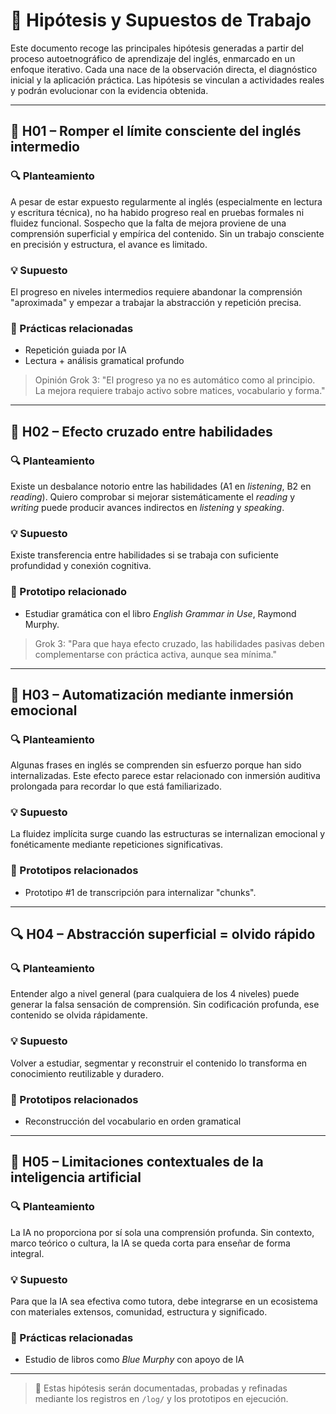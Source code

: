 # 🔬 Hipótesis y Supuestos de Trabajo

Este documento recoge las principales hipótesis generadas a partir del proceso autoetnográfico de aprendizaje del inglés, enmarcado en un enfoque iterativo. Cada una nace de la observación directa, el diagnóstico inicial y la aplicación práctica. Las hipótesis se vinculan a actividades reales y podrán evolucionar con la evidencia obtenida.

---

## 🧠 H01 – Romper el límite consciente del inglés intermedio

### 🔍 Planteamiento

A pesar de estar expuesto regularmente al inglés (especialmente en lectura y escritura técnica), no ha habido progreso real en pruebas formales ni fluidez funcional. Sospecho que la falta de mejora proviene de una comprensión superficial y empírica del contenido. Sin un trabajo consciente en precisión y estructura, el avance es limitado.

### 💡 Supuesto

El progreso en niveles intermedios requiere abandonar la comprensión "aproximada" y empezar a trabajar la abstracción y repetición precisa.

### 🧪 Prácticas relacionadas

- Repetición guiada por IA  
- Lectura + análisis gramatical profundo

> Opinión Grok 3: "El progreso ya no es automático como al principio. La mejora requiere trabajo activo sobre matices, vocabulario y forma."

---

## 🔁 H02 – Efecto cruzado entre habilidades

### 🔍 Planteamiento

Existe un desbalance notorio entre las habilidades (A1 en *listening*, B2 en *reading*). Quiero comprobar si mejorar sistemáticamente el *reading* y *writing* puede producir avances indirectos en *listening* y *speaking*.

### 💡 Supuesto

Existe transferencia entre habilidades si se trabaja con suficiente profundidad y conexión cognitiva.

### 🧪 Prototipo relacionado

- Estudiar gramática con el libro *English Grammar in Use*, Raymond Murphy.

> Grok 3: "Para que haya efecto cruzado, las habilidades pasivas deben complementarse con práctica activa, aunque sea mínima."

---

## 🔂 H03 – Automatización mediante inmersión emocional

### 🔍 Planteamiento

Algunas frases en inglés se comprenden sin esfuerzo porque han sido internalizadas. Este efecto parece estar relacionado con inmersión auditiva prolongada para recordar lo que está familiarizado.

### 💡 Supuesto

La fluidez implícita surge cuando las estructuras se internalizan emocional y fonéticamente mediante repeticiones significativas.

### 🧪 Prototipos relacionados

- Prototipo #1 de transcripción para internalizar "chunks".

---

## 🔍 H04 – Abstracción superficial = olvido rápido

### 🔍 Planteamiento

Entender algo a nivel general (para cualquiera de los 4 niveles) puede generar la falsa sensación de comprensión. Sin codificación profunda, ese contenido se olvida rápidamente.

### 💡 Supuesto

Volver a estudiar, segmentar y reconstruir el contenido lo transforma en conocimiento reutilizable y duradero.

### 🧪 Prototipos relacionados

- Reconstrucción del vocabulario en orden gramatical

---

## 🤖 H05 – Limitaciones contextuales de la inteligencia artificial

### 🔍 Planteamiento

La IA no proporciona por sí sola una comprensión profunda. Sin contexto, marco teórico o cultura, la IA se queda corta para enseñar de forma integral.

### 💡 Supuesto

Para que la IA sea efectiva como tutora, debe integrarse en un ecosistema con materiales extensos, comunidad, estructura y significado.

### 🧪 Prácticas relacionadas

- Estudio de libros como *Blue Murphy* con apoyo de IA

---

> 📁 Estas hipótesis serán documentadas, probadas y refinadas mediante los registros en `/log/` y los prototipos en ejecución.

